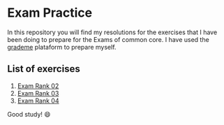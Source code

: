 # Exam Practice

In this repository you will find my resolutions for the exercises that I have been doing to prepare for the Exams of common core. I have used the [grademe](https://grademe.fr/) plataform to prepare myself. 

## List of exercises
1. [Exam Rank 02](https://github.com/waltergcc/42-Exams-Practice/tree/main/exam_rank_02)
2. [Exam Rank 03](https://github.com/waltergcc/42-Exams-Practice/tree/main/exam_rank_03)
2. [Exam Rank 04](https://github.com/waltergcc/42-Exams-Practice/tree/main/exam_rank_04)

Good study! :smile: